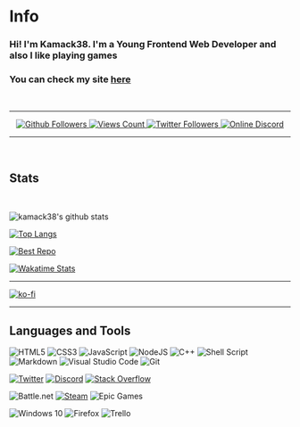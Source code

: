 # Info

### Hi! I'm Kamack38. I'm a Young Frontend Web Developer and also I like playing games
### You can check my site [here](https://kamack38.github.io/)

<br />

---

<p align="center">
    <a title="GitHUB Followers" href="https://github.com/kamack38" target="_blank">
        <img src="https://img.shields.io/github/followers/kamack38?label=Github%20followers&style=for-the-badge" alt="Github Followers" />
    </a>
    <a title="YouTube Views Count" href="https://www.youtube.com/channel/UCyO3DTKTf_agdJjB-dUQ0QA/videos" target="_blank">
        <img src="https://img.shields.io/youtube/channel/views/UCyO3DTKTf_agdJjB-dUQ0QA?style=for-the-badge" alt="Views Count" />
    </a>
    <a title="Follow on Twitter" href="https://twitter.com/intent/user?screen_name=kamack38" target="_blank">
        <img src="https://img.shields.io/twitter/follow/kamack38?color=1DA1F2&style=for-the-badge" alt="Twitter Followers">
    </a>
    <a title="Discord" href="https://discord.gg/sd62gjV" target="_blank">
        <img src="https://img.shields.io/discord/433614342777208843?label=Discord&style=for-the-badge" alt="Online Discord">
    </a>

</p>

---

<br />

## Stats

<br />

![kamack38's github stats](https://github-readme-stats.vercel.app///api?username=kamack38&theme=blueberry&show_icons=true)

[![Top Langs](https://github-readme-stats.vercel.app///api/top-langs/?username=kamack38&theme=blueberry&layout=compact)](https://github.com/kamack38?tab=repositories)

[![Best Repo](https://github-readme-stats.vercel.app///api/pin/?username=kamack38&repo=dotfiles&theme=blueberry)](https://github.com/kamack38/csgo-config)

[![Wakatime Stats](https://github-readme-stats.vercel.app//api/wakatime?username=Kamack38&theme=blueberry)](https://wakatime.com/@Kamack38)

---

[![ko-fi](https://ko-fi.com/img/githubbutton_sm.svg)](https://ko-fi.com/I3I34LJKG)

---

## Languages and Tools

![HTML5](https://img.shields.io/badge/html5-%23E34F26.svg?style=for-the-badge&logo=html5&logoColor=white)
![CSS3](https://img.shields.io/badge/css3-%231572B6.svg?style=for-the-badge&logo=css3&logoColor=white)
![JavaScript](https://img.shields.io/badge/javascript-%23323330.svg?style=for-the-badge&logo=javascript&logoColor=%23F7DF1E)
![NodeJS](https://img.shields.io/badge/node.js-%2343853D.svg?style=for-the-badge&logo=node.js&logoColor=white)
![C++](https://img.shields.io/badge/c++-%2300599C.svg?style=for-the-badge&logo=c%2B%2B&logoColor=white)
![Shell Script](https://img.shields.io/badge/shell_script-%23121011.svg?style=for-the-badge&logo=gnu-bash&logoColor=white)
![Markdown](https://img.shields.io/badge/markdown-%23000000.svg?style=for-the-badge&logo=markdown&logoColor=white)
![Visual Studio Code](https://img.shields.io/badge/VSCode-0078d7.svg?style=for-the-badge&logo=visual-studio-code&logoColor=white)
![Git](https://img.shields.io/badge/git-%23F05033.svg?style=for-the-badge&logo=git&logoColor=white)

[![Twitter](https://img.shields.io/badge/%40kamack38-%231DA1F2.svg?style=for-the-badge&logo=Twitter&logoColor=white)](https://twitter.com/kamack38)
[![Discord](https://img.shields.io/badge/iPlayPoland-%237289DA.svg?style=for-the-badge&logo=discord&logoColor=white)](https://discord.gg/sd62gjV)
[![Stack Overflow](https://img.shields.io/badge/-Stackoverflow-FE7A16?style=for-the-badge&logo=stack-overflow&logoColor=white)](https://stackoverflow.com/users/15736656/kamack38)

![Battle.net](https://img.shields.io/badge/kamack38%232533-%2300AEFF.svg?style=for-the-badge&logo=battle.net&logoColor=white)
[![Steam](https://img.shields.io/badge/steam-%23000000.svg?style=for-the-badge&logo=steam&logoColor=white)](https://steamcommunity.com/id/kamack38/)
![Epic Games](https://img.shields.io/badge/iPP%20Kamack38-%23313131.svg?style=for-the-badge&logo=epicgames&logoColor=white)

![Windows 10](https://img.shields.io/badge/Windows-0078D6?style=for-the-badge&logo=windows&logoColor=white)
![Firefox](https://img.shields.io/badge/Firefox-FF7139?style=for-the-badge&logo=Firefox-Browser&logoColor=white)
![Trello](https://img.shields.io/badge/Trello-%23026AA7.svg?style=for-the-badge&logo=Trello&logoColor=white)